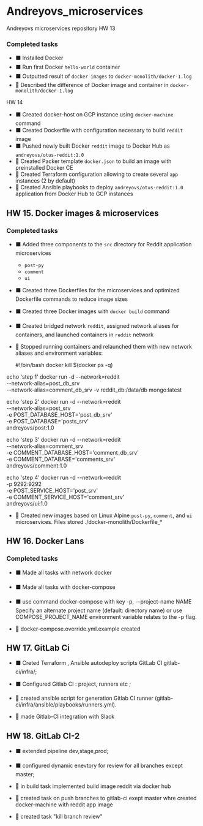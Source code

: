 # Andreyovs_microservices
Andreyovs microservices repository
HW 13
### Completed tasks

- :black_large_square: Installed Docker
- :black_large_square: Run first Docker `hello-world` container
- :black_large_square: Outputted result of `docker images` to `docker-monolith/docker-1.log`
- :large_orange_diamond: Described the difference of Docker image and container in `docker-monolith/docker-1.log`

HW 14

- :black_large_square: Created docker-host on GCP instance using `docker-machine` command
- :black_large_square: Created Dockerfile with configuration necessary to build `reddit` image
- :black_large_square: Pushed newly built Docker `reddit` image to Docker Hub as `andreyovs/otus-reddit:1.0`
- :large_orange_diamond: Created Packer template `docker.json` to build an image with preinstalled Docker CE
- :large_orange_diamond: Created Terraform configuration allowing to create several `app` instances (2 by default)
- :large_orange_diamond: Created Ansible playbooks to deploy `andreyovs/otus-reddit:1.0` application from Docker Hub to GCP instances

## HW 15. Docker images & microservices

### Completed tasks

- :black_large_square: Added three components to the `src` directory for Reddit application microservices
  - `post-py`
  - `comment`
  - `ui`
- :black_large_square: Created three Dockerfiles for the microservices and optimized Dockerfile commands to reduce image sizes
- :black_large_square: Created three Docker images with `docker build` command
- :black_large_square: Created bridged network `reddit`, assigned network aliases for containers, and launched containers in `reddit` network
- :large_orange_diamond: Stopped running containers and relaunched them with new network aliases and environment variables:

  #!/bin/bash
docker kill $(docker ps -q)

echo 'step 1'
docker run -d --network=reddit \
--network-alias=post_db_srv \
--network-alias=comment_db_srv -v reddit_db:/data/db mongo:latest

echo 'step 2'
docker run -d --network=reddit \
--network-alias=post_srv \
-e POST_DATABASE_HOST='post_db_srv' \
-e POST_DATABASE='posts_srv' \
andreyovs/post:1.0

echo 'step 3'
docker run -d --network=reddit \
--network-alias=comment_srv \
-e COMMENT_DATABASE_HOST='comment_db_srv' \
-e COMMENT_DATABASE='comments_srv' \
andreyovs/comment:1.0

echo 'step 4'
docker run -d --network=reddit \
-p 9292:9292 \
-e POST_SERVICE_HOST='post_srv' \
-e COMMENT_SERVICE_HOST='comment_srv' \
andreyovs/ui:1.0

- :large_orange_diamond: Created new images based on Linux Alpine  `post-py`, `comment`, and `ui` microservices. Files  stored ./docker-monolith/Dockerfile_*

## HW 16. Docker Lans

### Completed tasks

- :black_large_square: Made all tasks with network docker
- :black_large_square: Made all tasks with docker-compose

- :black_large_square: use command docker-compose with key -p, --project-name NAME Specify an alternate project name (default: directory name) or use  COMPOSE_PROJECT_NAME environment variable relates to the -p flag.
- :large_orange_diamond: docker-compose.override.yml.example created


## HW 17. GitLab Ci

- :black_large_square: Creted  Terraform , Ansible autodeploy scripts  GitLab CI gitlab-ci/infra/;
- :black_large_square: Configured Gitlab CI : project, runners etc ;

- :large_orange_diamond: created ansible script for generation Gitlab CI runner (gitlab-ci/infra/ansible/playbooks/runners.yml).
- :large_orange_diamond: made  Gitlab-CI integration with Slack


## HW 18. GitLab CI-2

- :black_large_square: extended pipeline dev,stage,prod;
- :black_large_square: configured dynamic enevtory for  review for all branches except master;


- :large_orange_diamond: in build task implemented build image reddit via docker hub
- :large_orange_diamond: created task on push branches to gitlab-ci exept master whre created docker-machine with reddit app image
- :large_orange_diamond: created task "kill branch review"


